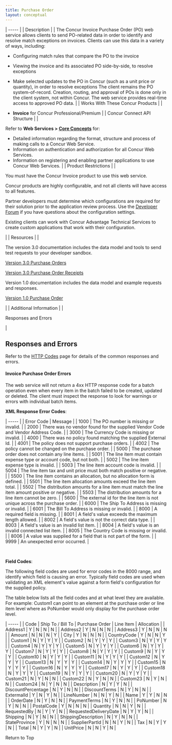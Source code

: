 ```yaml
---
title: Purchase Order 
layout: conceptual
---
```






| ----- |
|  Description |
|  The Concur Invoice Purchase Order (PO) web service allows clients to send PO-related data in order to identify and resolve match exceptions on invoices. Clients can use this data in a variety of ways, including:

* Configuring match rules that compare the PO to the invoice
* Viewing the invoice and its associated PO side-by-side, to resolve exceptions
* Make selected updates to the PO in Concur (such as a unit price or quantity), in order to resolve exceptions
The client remains the PO system-of-record. Creation, routing, and approval of POs is done only in the client system, not within Concur. The web service provides real-time access to approved PO data. |
|  Works With These Concur Products |
|

* **Invoice** for Concur Professional/Premium
 |
|  Concur Connect API Structure |
|

Refer to **Web Services > [Core Concepts][1]** for:
* Detailed information regarding the format, structure and process of making calls to a Concur Web Service.
* Information on authentication and authorization for all Concur Web Services.
* Information on registering and enabling partner applications to use Concur Web Services.
 |
|  Product Restrictions |
|

You must have the Concur Invoice product to use this web service.

Concur products are highly configurable, and not all clients will have access to all features.

Partner developers must determine which configurations are required for their solution prior to the application review process. Use the [Developer Forum][2] if you have questions about the configuration settings.

Existing clients can work with Concur Advantage Technical Services to create custom applications that work with their configuration.

 |
|  Resources |
|

The version 3.0 documentation includes the data model and tools to send test requests to your developer sandbox.

[Version 3.0 Purchase Orders ][3]

[Version 3.0 Purchase Order Receipts ][4]

Version 1.0 documentation includes the data model and example requests and responses.

[Version 1.0 Purchase Order][5]

 |
|  Additional Information |
|

Responses and Errors

 |

##  Responses and Errors

Refer to the [HTTP Codes][6] page for details of the common responses and errors.

####  Invoice Purchase Order Errors

The web service will not return a 4xx HTTP response code for a batch operation even when every item in the batch failed to be created, updated or deleted. The client must inspect the response to look for warnings or errors with individual batch items.

**XML Response Error Codes**:

| ----- |
|  Error Code |  Message |
|  1000 |  The PO number is missing or invalid. |
|  2000 |  There was no vendor found for the supplied Vendor Code and Vendor Address Code. |
|  3000 |  The Currency Code is missing or invalid. |
|  4000 |  There was no policy found matching the supplied External Id. |
|  4001 |  The policy does not support purchase orders. |
|  4002 |  The policy cannot be changed on the purchase order. |
|  5000 |  The purchase order does not contain any line items. |
|  5001 |  The line item must contain expense type or account code, but not both. |
|  5002 |  The line item expense type is invalid. |
|  5003 |  The line item account code is invalid. |
|  5004 |  The line item tax and unit price must both match positive or negative. |
|  5500 |  The line item contains an allocation, but no allocation form is defined. |
|  5501 |  The line item allocation amounts exceed the line item total. |
|  5502 |  The distribution amounts for a line item must match the line item amount positive or negative. |
|  5503 |  The distribution amounts for a line item cannot be zero. |
|  5600 |  The external id for the line item is not unique across the purchase order. |
|  6000 |  The Ship To Address is missing or invalid. |
|  6001 |  The Bill To Address is missing or invalid. |
|  8000 |  A required field is missing. |
|  8001 |  A field's value exceeds the maximum length allowed. |
|  8002 |  A field's value is not the correct data type. |
|  8003 |  A field's value is an invalid list item. |
|  8004 |  A field's value is an invalid connected list item. |
|  8005 |  The Country Code is missing or invalid. |
|  8006 |  A value was supplied for a field that is not part of the form. |
|  9999 |  An unexpected error occurred. |

 

**Field Codes**:

The following field codes are used for error codes in the 8000 range, and identify which field is causing an error. Typically field codes are used when validating an XML element's value against a form field's configuration for the supplied policy.

The table below lists all the field codes and at what level they are available. For example: Custom1 can point to an element at the purchase order or line item level where as PoNumber would only display for the purchase order level.

| ----- |
|  Code  |  Ship To / Bill To  |  Purchase Order  |  Line Item  |  Allocation  |
|  Address1 |  Y |  N |  N |  N |
|  Address2 |  Y |  N |  N |  N |
|  Address3 |  Y |  N |  N |  N |
|  Amount |  N |  N |  N |  Y |
|  City |  Y |  N |  N |  N |
|  CountryCode |  Y |  N |  N |  Y |
|  Custom1 |  N |  Y |  Y |  Y |
|  Custom2 |  N |  Y |  Y |  Y |
|  Custom3 |  N |  Y |  Y |  Y |
|  Custom4 |  N |  Y |  Y |  Y |
|  Custom5 |  N |  Y |  Y |  Y |
|  Custom6 |  N |  Y |  Y |  Y |
|  Custom7 |  N |  Y |  Y |  Y |
|  Custom8 |  N |  Y |  Y |  Y |
|  Custom9 |  N |  Y |  Y |  Y |
|  Custom10 |  N |  Y |  Y |  Y |
|  Custom11 |  N |  Y |  Y |  Y |
|  Custom12 |  N |  Y |  Y |  Y |
|  Custom13 |  N |  Y |  Y |  Y |
|  Custom14 |  N |  Y |  Y |  Y |
|  Custom15 |  N |  Y |  Y |  Y |
|  Custom16 |  N |  Y |  Y |  Y |
|  Custom17 |  N |  Y |  Y |  Y |
|  Custom18 |  N |  Y |  Y |  Y |
|  Custom19 |  N |  Y |  Y |  Y |
|  Custom20 |  N |  Y |  Y |  Y |
|  Custom21 |  N |  Y |  N |  N |
|  Custom22 |  N |  Y |  N |  N |
|  Custom23 |  N |  Y |  N |  N |
|  Custom24 |  N |  Y |  N |  N |
|  Description |  N |  Y |  Y |  N |
|  DiscountPercentage |  N |  Y |  N |  N |
|  DiscountTerms |  N |  Y |  N |  N |
|  ExtermalId |  Y |  N |  Y |  N |
|  LineNumber |  N |  N |  Y |  N |
|  Name |  Y |  Y |  N |  N |
|  OrderDate |  N |  Y |  N |  N |
|  PaymentTerms |  N |  Y |  N |  N |
|  PoNumber |  N |  Y |  N |  N |
|  PostalCode |  Y |  N |  N |  N |
|  Quantity |  N |  N |  Y |  N |
|  RequestedBy |  N |  Y |  Y |  N |
|  RequestedDeliveryDate |  N |  Y |  Y |  N |
|  Shipping |  N |  Y |  N |  N |
|  ShippingDescription |  N |  Y |  N |  N |
|  StateProvince |  Y |  N |  N |  N |
|  SupplierPartId |  N |  N |  Y |  N |
|  Tax |  N |  Y |  Y |  N |
|  Total |  N |  Y |  Y |  N |
|  UnitPrice |  N |  N |  Y |  N |

Return to Top

  


[1]: https://developer.concur.com/api-documentation/core-concepts
[2]: https://developer.concur.com/forums/concur-connect
[3]: https://www.concursolutions.com/api/docs/index.html#!/PurchaseOrders
[4]: https://www.concursolutions.com/api/docs/index.html#!/PurchaseOrderReceipts
[5]: https://developer.concur.com/purchase-order/purchase-order-resource
[6]: https://developer.concur.com/reference/http-codes
